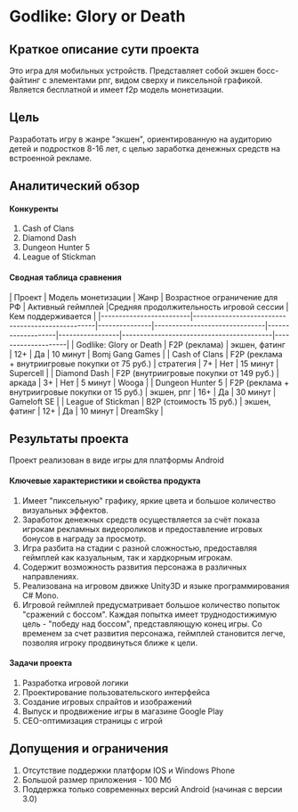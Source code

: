 # Godlike: Glory or Death
## Краткое описание сути проекта
Это игра для мобильных устройств. Представляет собой экшен босс-файтинг с элементами рпг, видом сверху и пиксельной графикой. Является бесплатной и имеет f2p модель монетизации.

## Цель
Разработать игру в жанре "экшен", ориентированную на аудиторию детей и подростков 8-16 лет, с целью заработка денежных средств на встроенной рекламе.

## Аналитический обзор
#### Конкуренты
1. Cash of Clans
1. Diamond Dash
1. Dungeon Hunter 5
1. League of Stickman

#### Сводная таблица сравнения

| Проект                  | Модель монетизации                               | Жанр          | Возрастное ограничение для РФ | Активный геймплей |Средняя продолжительность игровой сессии | Кем поддерживается |
|-------------------------|--------------------------------------------------|---------------|-------------------------------|-------------------|-----------------|------------------------------------------|--------------------|
| Godlike: Glory or Death | F2P (реклама)                                    | экшен, фатинг | 12+                           | Да                | 10 минут                                 | Bomj Gang Games    |
| Cash of Clans           | F2P (реклама + внутриигровые покупки от 75 руб.) | стратегия     | 7+                            | Нет               | 15 минут                                 | Supercell          |
| Diamond Dash            | F2P (внутриигровые покупки от 149 руб.)          | аркада        | 3+                            | Нет               | 5 минут                                  | Wooga              |
| Dungeon Hunter 5        | F2P (реклама + внутриигровые покупки от 15 руб.) | экшен, рпг    | 16+                           | Да                | 30 минут                                 | Gameloft SE        |
| League of Stickman      | B2P (стоимость 15 руб.)                          | экшен, фатинг | 12+                           | Да                | 10 минут                                 | DreamSky           |

## Результаты проекта
Проект реализован в виде игры для платформы Android
#### Ключевые характеристики и свойства продукта
1. Имеет "пиксельную" графику, яркие цвета и большое количество визуальных эффектов.
1. Заработок денежных средств осуществляется за счёт показа игрокам рекламных видеороликов и предоставление игровых бонусов в награду за просмотр.
1. Игра разбита на стадии с разной сложностью, предоставляя геймплей как казуальным, так и хардкорным игрокам.
1. Содержит возможность развития персонажа в различных направлениях.
1. Реализована на игровом движке Unity3D и языке программирования C# Mono.
1. Игровой геймплей предусматривает большое количество попыток "сражений с боссом". Каждая попытка имеет труднодостижимую цель - "победу над боссом", представляющую конец игры. Со временем за счет развития персонажа, геймплей становится легче, позволяя игроку продвинуться ближе к цели.

#### Задачи проекта
1. Разработка игровой логики
1. Проектирование пользовательского интерфейса
1. Создание игровых спрайтов и изображений
1. Выпуск и продвижение игры в магазине Google Play
1. CEO-оптимизация страницы с игрой

## Допущения и ограничения
1. Отсутствие поддержки платформ IOS и Windows Phone
1. Большой размер приложения - 100 Мб
1. Поддержка только современных версий Android (начиная с версии 3.0)
